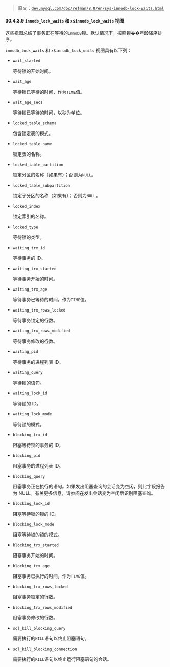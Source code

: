 > 原文：[`dev.mysql.com/doc/refman/8.0/en/sys-innodb-lock-waits.html`](https://dev.mysql.com/doc/refman/8.0/en/sys-innodb-lock-waits.html)

#### 30.4.3.9 `innodb_lock_waits` 和 `x$innodb_lock_waits` 视图

这些视图总结了事务正在等待的`InnoDB`锁。默认情况下，按照锁��年龄降序排序。

`innodb_lock_waits` 和 `x$innodb_lock_waits` 视图具有以下列：

+   `wait_started`

    等待锁的开始时间。

+   `wait_age`

    等待锁已等待的时间，作为`TIME`值。

+   `wait_age_secs`

    等待锁已等待的时间，以秒为单位。

+   `locked_table_schema`

    包含锁定表的模式。

+   `locked_table_name`

    锁定表的名称。

+   `locked_table_partition`

    锁定分区的名称（如果有）；否则为`NULL`。

+   `locked_table_subpartition`

    锁定子分区的名称（如果有）；否则为`NULL`。

+   `locked_index`

    锁定索引的名称。

+   `locked_type`

    等待锁的类型。

+   `waiting_trx_id`

    等待事务的 ID。

+   `waiting_trx_started`

    等待事务开始的时间。

+   `waiting_trx_age`

    等待事务已等待的时间，作为`TIME`值。

+   `waiting_trx_rows_locked`

    等待事务锁定的行数。

+   `waiting_trx_rows_modified`

    等待事务修改的行数。

+   `waiting_pid`

    等待事务的进程列表 ID。

+   `waiting_query`

    等待锁的语句。

+   `waiting_lock_id`

    等待锁的 ID。

+   `waiting_lock_mode`

    等待锁的模式。

+   `blocking_trx_id`

    阻塞等待锁的事务的 ID。

+   `blocking_pid`

    阻塞事务的进程列表 ID。

+   `blocking_query`

    阻塞事务正在执行的语句。如果发出阻塞查询的会话变为空闲，则此字段报告为 NULL。有关更多信息，请参阅在发出会话变为空闲后识别阻塞查询。

+   `blocking_lock_id`

    阻塞等待锁的锁的 ID。

+   `blocking_lock_mode`

    阻塞等待锁的锁的模式。

+   `blocking_trx_started`

    阻塞事务开始的时间。

+   `blocking_trx_age`

    阻塞事务已执行的时间，作为`TIME`值。

+   `blocking_trx_rows_locked`

    阻塞事务锁定的行数。

+   `blocking_trx_rows_modified`

    阻塞事务修改的行数。

+   `sql_kill_blocking_query`

    需要执行的`KILL`语句以终止阻塞语句。

+   `sql_kill_blocking_connection`

    需要执行的`KILL`语句以终止运行阻塞语句的会话。
